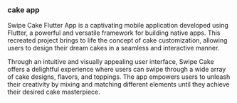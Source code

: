 ### cake app
Swipe Cake Flutter App is a captivating mobile application developed using Flutter, a powerful and versatile framework for building native apps. This recreated project brings to life the concept of cake customization, allowing users to design their dream cakes in a seamless and interactive manner.

Through an intuitive and visually appealing user interface, Swipe Cake offers a delightful experience where users can swipe through a wide array of cake designs, flavors, and toppings. The app empowers users to unleash their creativity by mixing and matching different elements until they achieve their desired cake masterpiece.
